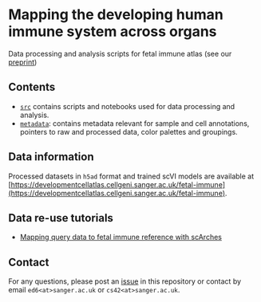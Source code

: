 # Mapping the developing human immune system across organs
Data processing and analysis scripts for fetal immune atlas (see our [preprint]())

## Contents

* [`src`](https://github.com/emdann/Pan_fetal_immune/edit/master/src) contains scripts and notebooks used for data processing and analysis.
* [`metadata`](https://github.com/emdann/Pan_fetal_immune/edit/master/metadata): contains metadata relevant for sample and cell annotations, pointers to raw and processed data, color palettes and groupings.

## Data information

Processed datasets in `h5ad` format and trained scVI models are available at [https://developmentcellatlas.cellgeni.sanger.ac.uk/fetal-immune](https://developmentcellatlas.cellgeni.sanger.ac.uk/fetal-immune).

## Data re-use tutorials

- [Mapping query data to fetal immune reference with scArches](https://nbviewer.org/github/Teichlab/Pan_fetal_immune/blob/master/tutorials/tutorial_query2reference_mapping.ipynb)

## Contact

For any questions, please post an [issue](https://github.com/emdann/Pan_fetal_immune/issues?q=is%3Aissue+is%3Aopen+sort%3Aupdated-desc) in this repository or contact by email `ed6<at>sanger.ac.uk` or `cs42<at>sanger.ac.uk`.





